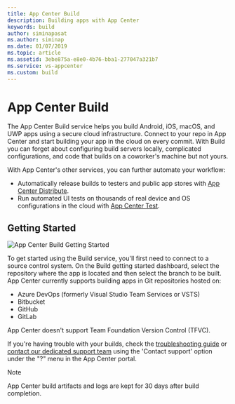 ```yaml
---
title: App Center Build
description: Building apps with App Center
keywords: build
author: siminapasat
ms.author: siminap
ms.date: 01/07/2019
ms.topic: article
ms.assetid: 3ebe875a-e8e0-4b76-bba1-277047a321b7
ms.service: vs-appcenter
ms.custom: build
---
```


# App Center Build

The App Center Build service helps you build Android, iOS, macOS, and UWP apps using a secure cloud infrastructure. Connect to your repo in App Center and start building your app in the cloud on every commit. With Build you can forget about configuring build servers locally, complicated configurations, and code that builds on a coworker's machine but not yours.

With App Center's other services, you can further automate your workflow: 
- Automatically release builds to testers and public app stores with [App Center Distribute](~/distribution/index.md). 
- Run automated UI tests on thousands of real device and OS configurations in the cloud with [App Center Test](~/build/build-test-integration.md).

## Getting Started

![App Center Build Getting Started](~/build/images/build_getting-started-dashboard.jpg)

To get started using the Build service, you'll first need to connect to a source control system. On the Build getting started dashboard, select the repository where the app is located and then select the branch to be built. App Center currently supports building apps in Git repositories hosted on:

- Azure DevOps (formerly Visual Studio Team Services or VSTS)
- Bitbucket
- GitHub
- GitLab

App Center doesn't support Team Foundation Version Control (TFVC).

If you're having trouble with your builds, check the [troubleshooting guide](https://docs.microsoft.com/appcenter/build/troubleshooting/) or [contact our dedicated support team](https://intercom.help/appcenter/getting-started/getting-help-with-app-center) using the 'Contact support' option under the "?" menu in the App Center portal.


> [!NOTE]
> App Center build artifacts and logs are kept for 30 days after build completion.
